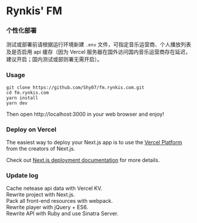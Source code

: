 Rynkis' FM
========

### 个性化部署  

测试或部署前请根据运行环境新建 `.env` 文件，可指定音乐运营商、个人播放列表及是否启用 api 缓存（因为 Vercel 服务器在国外访问国内音乐运营商存在延迟，建议开启；国内测试或部则署无需开启）。

### Usage  

```
git clone https://github.com/Shy07/fm.rynkis.com.git
cd fm.rynkis.com
yarn install
yarn dev
```
Then open http://localhost:3000 in your web browser and enjoy!  

### Deploy on Vercel

The easiest way to deploy your Next.js app is to use the [Vercel Platform](https://vercel.com/new?utm_medium=default-template&filter=next.js&utm_source=create-next-app&utm_campaign=create-next-app-readme) from the creators of Next.js.

Check out [Next.js deployment documentation](https://nextjs.org/docs/deployment) for more details.

### Update log  
Cache netease api data with Vercel KV.  
Rewrite project with Next.js.  
Pack all front-end resources with webpack.  
Rewrite player with jQuery + ES6.  
Rewrite API with Ruby and use Sinatra Server.  
